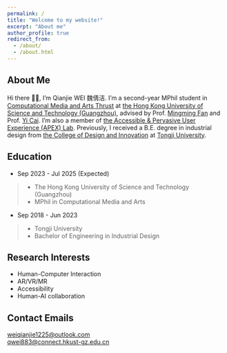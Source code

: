 ```yaml
---
permalink: /
title: "Welcome to my website!"
excerpt: "About me"
author_profile: true
redirect_from: 
  - /about/
  - /about.html
---
```



About Me
------
Hi there 👋🏻, I’m Qianjie WEI 魏倩洁. I’m a second-year MPhil student in [Computational Media and Arts Thrust](https://cma.hkust-gz.edu.cn/) at [the Hong Kong University of Science and Technology (Guangzhou)](https://www.hkust-gz.edu.cn/), advised by Prof. [Mingming Fan](https://www.mingmingfan.com/) and Prof. [Yi Cai](https://sites.google.com/view/hkust-gz-yicai/home?authuser=0). I’m also a member of [the Accessible & Pervasive User Experience (APEX) Lab](https://www.mingmingfan.com/lab/). Previously, I received a B.E. degree in industrial design from [the College of Design and Innovation](https://tjdi.tongji.edu.cn/) at [Tongji University](https://www.tongji.edu.cn/).

Education
------
- Sep 2023 - Jul 2025 (Expected)  
>- The Hong Kong University of Science and Technology (Guangzhou) 
>- MPhil in Computational Media and Arts
- Sep 2018 - Jun 2023 
>- Tongji University
>- Bachelor of Engineering in Industrial Design

Research Interests
------
- Human-Computer Interaction
- AR/VR/MR
- Accessibility
- Human-AI collaboration

Contact Emails
------
weiqianjie1225@outlook.com  
qwei883@connect.hkust-gz.edu.cn  
